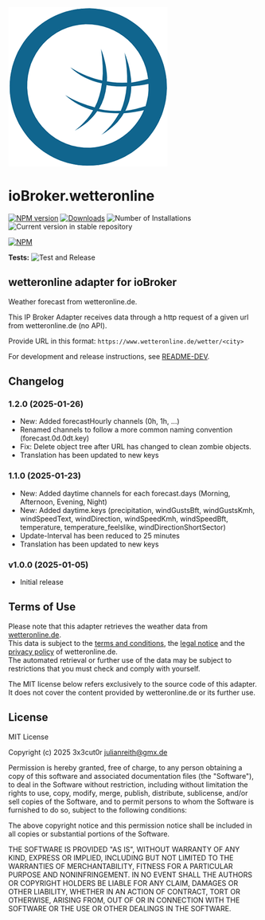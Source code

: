 ![Logo](../admin/wetteronline.png)

# ioBroker.wetteronline

[![NPM version](https://img.shields.io/npm/v/iobroker.wetteronline.svg)](https://www.npmjs.com/package/iobroker.wetteronline)
[![Downloads](https://img.shields.io/npm/dm/iobroker.wetteronline.svg)](https://www.npmjs.com/package/iobroker.wetteronline)
![Number of Installations](https://iobroker.live/badges/wetteronline-installed.svg)
![Current version in stable repository](https://iobroker.live/badges/wetteronline-stable.svg)

[![NPM](https://nodei.co/npm/iobroker.wetteronline.png?downloads=true)](https://nodei.co/npm/iobroker.wetteronline/)

**Tests:** ![Test and Release](https://github.com/3x3cut0r/ioBroker.wetteronline/workflows/Test%20and%20Release/badge.svg)

## wetteronline adapter for ioBroker

Weather forecast from wetteronline.de.

This IP Broker Adapter receives data through a http request of a given url from wetteronline.de (no API).

Provide URL in this format: `https://www.wetteronline.de/wetter/<city>`

For development and release instructions, see [README-DEV](README-DEV.md).

## Changelog

<!--
    Placeholder for the next version (at the beginning of the line):
    ### **WORK IN PROGRESS**
-->
### 1.2.0 (2025-01-26)

- New: Added forecastHourly channels (0h, 1h, ...)
- Renamed channels to follow a more common naming convention (forecast.0d.0dt.key)
- Fix: Delete object tree after URL has changed to clean zombie objects.
- Translation has been updated to new keys

### 1.1.0 (2025-01-23)

- New: Added daytime channels for each forecast.days (Morning, Afternoon, Evening, Night)
- New: Added daytime.keys (precipitation, windGustsBft, windGustsKmh, windSpeedText, windDirection, windSpeedKmh, windSpeedBft, temperature, temperature_feelslike, windDirectionShortSector)
- Update-Interval has been reduced to 25 minutes
- Translation has been updated to new keys

### v1.0.0 (2025-01-05)

- Initial release

## Terms of Use

Please note that this adapter retrieves the weather data from [wetteronline.de](https://www.wetteronline.de).  
This data is subject to the [terms and conditions](https://www.wetteronline.de/agb), the [legal notice](https://www.wetteronline.de/impressum) and the [privacy policy](https://www.wetteronline.de/datenschutz?memberdisplay=false) of wetteronline.de.  
The automated retrieval or further use of the data may be subject to restrictions that you must check and comply with yourself.

The MIT license below refers exclusively to the source code of this adapter. It does not cover the content provided by wetteronline.de or its further use.

## License

MIT License

Copyright (c) 2025 3x3cut0r <julianreith@gmx.de>

Permission is hereby granted, free of charge, to any person obtaining a copy
of this software and associated documentation files (the "Software"), to deal
in the Software without restriction, including without limitation the rights
to use, copy, modify, merge, publish, distribute, sublicense, and/or sell
copies of the Software, and to permit persons to whom the Software is
furnished to do so, subject to the following conditions:

The above copyright notice and this permission notice shall be included in all
copies or substantial portions of the Software.

THE SOFTWARE IS PROVIDED "AS IS", WITHOUT WARRANTY OF ANY KIND, EXPRESS OR
IMPLIED, INCLUDING BUT NOT LIMITED TO THE WARRANTIES OF MERCHANTABILITY,
FITNESS FOR A PARTICULAR PURPOSE AND NONINFRINGEMENT. IN NO EVENT SHALL THE
AUTHORS OR COPYRIGHT HOLDERS BE LIABLE FOR ANY CLAIM, DAMAGES OR OTHER
LIABILITY, WHETHER IN AN ACTION OF CONTRACT, TORT OR OTHERWISE, ARISING FROM,
OUT OF OR IN CONNECTION WITH THE SOFTWARE OR THE USE OR OTHER DEALINGS IN THE
SOFTWARE.
